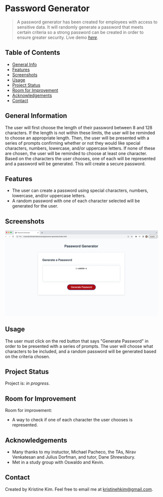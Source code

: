 # Password Generator
> A password generator has been created for employees with access to sensitive data.  It will randomly generate a password that meets certain criteria so a strong password can be created in order to ensure greater security.
> Live demo [_here_](https://kristinehkim.github.io/password-generator/). <!-- If you have the project hosted somewhere, include the link here. -->

## Table of Contents
* [General Info](#general-information)
* [Features](#features)
* [Screenshots](#screenshots)
* [Usage](#usage)
* [Project Status](#project-status)
* [Room for Improvement](#room-for-improvement)
* [Acknowledgements](#acknowledgements)
* [Contact](#contact)
<!-- * [License](#license) -->


## General Information
The user will first choose the length of their password between 8 and 128 characters.  If the length is not within these limits, the user will be reminded to choose an appropriate length.  Then, the user will be presented with a series of prompts confirming whether or not they would like special characters, numbers, lowercase, and/or uppercase letters.  If none of these are chosen, the user will be reminded to choose at least one character.  Based on the characters the user chooses, one of each will be represented and a password will be generated.  This will create a secure password.
<!-- You don't have to answer all the questions - just the ones relevant to your project. -->


## Features
- The user can create a password using special characters, numbers, lowercase, and/or uppercase letters.
- A random password with one of each character selected will be generated for the user.


## Screenshots
![Example screenshot](./assets/images/generate-password.png)
<!-- If you have screenshots you'd like to share, include them here. -->


## Usage
The user must click on the red button that says "Generate Password" in order to be presented with a series of prompts.  The user will choose what characters to be included, and a random password will be generated based on the criteria chosen.


## Project Status
Project is: _in progress_. 


## Room for Improvement
Room for improvement:
- A way to check if one of each character the user chooses is represented.


## Acknowledgements
- Many thanks to my instuctor, Michael Pacheco, the TAs, Nirav Venkatesan and Julius Dorfman, and tutor, Dane Shrewsbury. 
- Met in a study group with Oswaldo and Kevin.

## Contact
Created by Kristine Kim.  Feel free to email me at kristinehkim@gmail.com. 


<!-- Optional -->
<!-- ## License -->
<!-- This project is open source and available under the [... License](). -->

<!-- You don't have to include all sections - just the one's relevant to your project -->